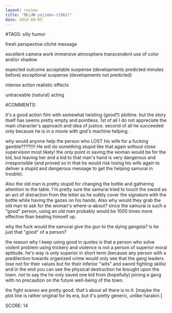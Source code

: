 ```yaml
---
layout: review
title: "用心棒-yojimbo-(1961)"
date: 2014-09-05
---
```


#TAGS:
silly humor

fresh perspective
cliché message

excellent camera work
immersive atmosphere
transcendent use of color and/or shadow

expected outcome
acceptable suspense (developments predicted minutes before)
exceptional suspense (developments not predicted)

intense action
realistic effects

untraceable (natural) acting

#COMMENTS:

it's a good action film with somewhat twisting (good?) plotline. but the story itself has seems pretty empty and pointless. 1st of all I do not appreciate the main character's approach and idea of justice. second of all he succeeded only because he is in a movie with god's machine helping. 

why would anyone help the person who LOST his wife for a fucking gamble????!!!! He will do something stupid like that again without close supervision most likely! the only point in saving the woman would be for the kid, but leaving her and a kid to that man's hand is very dangerous and irresponsible (and proved so in that he would risk losing his wife again to deliver a stupid and dangerous message to get the helping samurai in trouble).

Also the old man is pretty stupid for changing the bottle and gathering attention to the table. I'm pretty sure the samurai tried to touch the sword as an act of distraction from the letter as he sutbly cover the signature with the bottle while having the gazes on his hands. Also why would they grab the old man to ask for the woman's where-a-about? since the samurai is such a "good" person, using an old man probably would be 1000 times more effective than beating himself up.

why the fuck would the samurai give the gun to the dying gangsta? is he just that "good" of a person?

the reason why I keep using good in quotes is that a person who solve violent problem using trickery and violence is not a person of superior moral aptitude. he's way is only superior in short term (because any person with a predilection towards organized crime would only see that the gang leaders lose not for their values but for their inferior "wits" and sword fighting skills) and in the end you can see the physical destruction he brought upon the town. not to say the he only saved one kid from (hopefully) joining a gang with no precaution on the future well-being of the town.

the fight scenes are pretty good. that's about all there is to it. [maybe the plot line is rather original for its era, but it's pretty generic, unlike harakiri.]





SCORE:
14
